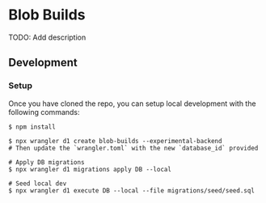 # Blob Builds

TODO: Add description

## Development

### Setup

Once you have cloned the repo, you can setup local development with the following commands:
```
$ npm install

$ npx wrangler d1 create blob-builds --experimental-backend
# Then update the `wrangler.toml` with the new `database_id` provided

# Apply DB migrations
$ npx wrangler d1 migrations apply DB --local

# Seed local dev
$ npx wrangler d1 execute DB --local --file migrations/seed/seed.sql
```
